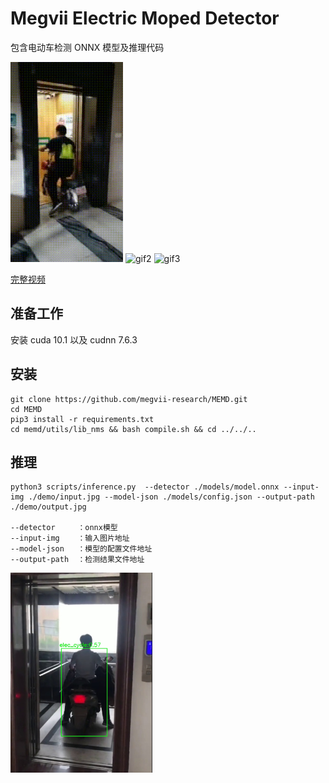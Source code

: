 # Megvii Electric Moped Detector
包含电动车检测 ONNX 模型及推理代码

<img src="docs/_static/elec_cycle_demo_1.gif" alt="gif1" height="320"> <img src="docs/_static/elec_cycle_demo_2.gif" alt="gif2" height="320"> <img src="docs/_static/elec_cycle_demo_3.gif" alt="gif3" height="320">

[完整视频](https://v.qq.com/x/page/y32460fxgf6.html)

## 准备工作
安装 cuda 10.1 以及 cudnn 7.6.3

## 安装
```
git clone https://github.com/megvii-research/MEMD.git
cd MEMD
pip3 install -r requirements.txt
cd memd/utils/lib_nms && bash compile.sh && cd ../../..
```

## 推理
```
python3 scripts/inference.py  --detector ./models/model.onnx --input-img ./demo/input.jpg --model-json ./models/config.json --output-path ./demo/output.jpg

--detector     ：onnx模型
--input-img    ：输入图片地址
--model-json   ：模型的配置文件地址
--output-path  ：检测结果文件地址
```

<img src="demo/output.jpg" alt="gif1" height="320">